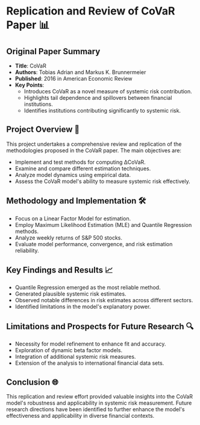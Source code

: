 # Replication and Review of CoVaR Paper 📊

## Original Paper Summary

* **Title**: CoVaR 
* **Authors**: Tobias Adrian and Markus K. Brunnermeier  
* **Published**: 2016 in American Economic Review
* **Key Points**:
    * Introduces CoVaR as a novel measure of systemic risk contribution.
    * Highlights tail dependence and spillovers between financial institutions.
    * Identifies institutions contributing significantly to systemic risk.

## Project Overview 🎯

This project undertakes a comprehensive review and replication of the methodologies proposed in the CoVaR paper. The main objectives are:

* Implement and test methods for computing ΔCoVaR.
* Examine and compare different estimation techniques.
* Analyze model dynamics using empirical data.
* Assess the CoVaR model's ability to measure systemic risk effectively.

## Methodology and Implementation 🛠️

* Focus on a Linear Factor Model for estimation.
* Employ Maximum Likelihood Estimation (MLE) and Quantile Regression methods.
* Analyze weekly returns of S&P 500 stocks.
* Evaluate model performance, convergence, and risk estimation reliability.

## Key Findings and Results 📈

* Quantile Regression emerged as the most reliable method.
* Generated plausible systemic risk estimates.
* Observed notable differences in risk estimates across different sectors.
* Identified limitations in the model's explanatory power.

## Limitations and Prospects for Future Research 🔍

* Necessity for model refinement to enhance fit and accuracy.
* Exploration of dynamic beta factor models.
* Integration of additional systemic risk measures.
* Extension of the analysis to international financial data sets.

## Conclusion 🌐

This replication and review effort provided valuable insights into the CoVaR model's robustness and applicability in systemic risk measurement. Future research directions have been identified to further enhance the model's effectiveness and applicability in diverse financial contexts.


